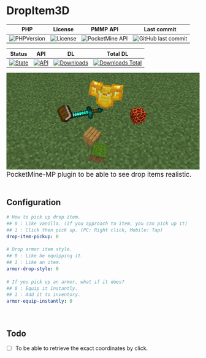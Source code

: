 # DropItem3D
|PHP|License|PMMP API|Last commit|
|:---:|:---:|:---:|:---:|
| ![PHPVersion](https://img.shields.io/badge/PHP-v8.0-blue?style=flat-square) | ![License](https://img.shields.io/github/license/boymelancholy/DropItem3D?color=green&style=flat-square) | ![PocketMine API](https://img.shields.io/badge/PMMP%20API-v4.0.0-orange?style=flat-square) | ![GitHub last commit](https://img.shields.io/github/last-commit/boymelancholy/DropItem3D?color=purple&style=flat-square) |

|Status|API|DL|Total DL|
|:---:|:---:|:---:|:---:|
| [![State](https://poggit.pmmp.io/shield.state/DropItem3D?style=flat-square)](https://poggit.pmmp.io/p/DropItem3D) | [![API](https://poggit.pmmp.io/shield.api/DropItem3D?style=flat-square)](https://poggit.pmmp.io/p/DropItem3D) | [![Downloads](https://poggit.pmmp.io/shield.dl/DropItem3D?style=flat-square)](https://poggit.pmmp.io/p/DropItem3D) | [![Downloads Total](https://poggit.pmmp.io/shield.dl.total/DropItem3D?style=flat-square)](https://poggit.pmmp.io/p/DropItem3D) |

![overview](assets/di3d_overview.png)  
<span style="font-size:17px">PocketMine-MP plugin to be able to see drop items realistic.</span>  
　

## Configuration
```yaml
# How to pick up drop item.
## 0 : Like vanilla. (If you approach to item, you can pick up it)
## 1 : Click then pick up. (PC: Right click, Mobile: Tap)
drop-item-pickup: 0

# Drop armor item style.
## 0 : Like be equipping it.
## 1 : Like an item.
armor-drop-style: 0

# If you pick up an armor, what if it does?
## 0 : Equip it instantly.
## 1 : Add it to inventory.
armor-equip-instantly: 0
```
  
　  
## Todo
- [ ] To be able to retrieve the exact coordinates by click.
